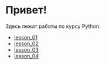 # Привет!

Здесь лежат работы по курсу Python.
- [lesson_01](./lesson_01/)
- [lesson_02](./lesson_02/)
- [lesson_03](./lesson_03/)
- [lesson_04](./lesson_04/)
